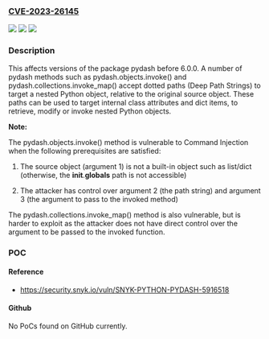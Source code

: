 ### [CVE-2023-26145](https://cve.mitre.org/cgi-bin/cvename.cgi?name=CVE-2023-26145)
![](https://img.shields.io/static/v1?label=Product&message=pydash&color=blue)
![](https://img.shields.io/static/v1?label=Version&message=0%3C%206.0.0%20&color=brighgreen)
![](https://img.shields.io/static/v1?label=Vulnerability&message=Command%20Injection&color=brighgreen)

### Description

This affects versions of the package pydash before 6.0.0. A number of pydash methods such as pydash.objects.invoke() and pydash.collections.invoke_map() accept dotted paths (Deep Path Strings) to target a nested Python object, relative to the original source object. These paths can be used to target internal class attributes and dict items, to retrieve, modify or invoke nested Python objects.**Note:**The pydash.objects.invoke() method is vulnerable to Command Injection when the following prerequisites are satisfied:1) The source object (argument 1) is not a built-in object such as list/dict (otherwise, the __init__.__globals__ path is not accessible)2) The attacker has control over argument 2 (the path string) and argument 3 (the argument to pass to the invoked method)The pydash.collections.invoke_map() method is also vulnerable, but is harder to exploit as the attacker does not have direct control over the argument to be passed to the invoked function.

### POC

#### Reference
- https://security.snyk.io/vuln/SNYK-PYTHON-PYDASH-5916518

#### Github
No PoCs found on GitHub currently.

